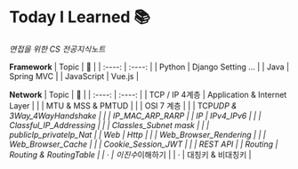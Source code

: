 # Today I Learned 📚

_면접을 위한 CS 전공지식노트_

**Framework**
| Topic | 🏡 |
| :----: | :----: |
| Python | Django Setting ... |
| Java | Spring MVC |
| JavaScript | Vue.js |

**Network**
| Topic | 📖 |
| :----: | :----: |
| TCP / IP 4계층 | Application & Internet Layer |
| | MTU & MSS & PMTUD |
| | OSI 7 계층 |
| | TCP*UDP & 3Way_4WayHandshake |
| | IP_MAC_ARP_RARP |
| IP | IPv4_IPv6 |
| | Classful_IP_Addressing |
| | Classles_Subnet mask |
| | publicIp_privateIp_Nat |
| Web | Http |
| | Web_Browser_Rendering |
| | Web_Browser_Cache |
| | Cookie_Session_JWT |
| | REST API |
| Routing | Routing & RoutingTable |
| · | 이진수*이해하기 |
| · | 대칭키 & 비대칭키 |
